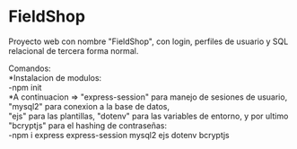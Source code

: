 # FieldShop
Proyecto web con nombre "FieldShop", con login, perfiles de usuario y  SQL relacional de tercera forma normal.

Comandos:<br/>
*Instalacion de modulos:<br/>
-npm init<br/>
*A continuacion => "express-session" para manejo de sesiones de usuario, "mysql2" para conexion a la base de datos,<br/>
"ejs" para las plantillas, "dotenv" para las variables de entorno, y por ultimo "bcryptjs" para el hashing de contraseñas:<br/>
-npm i express express-session mysql2 ejs dotenv bcryptjs
